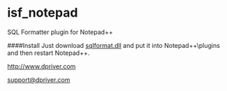 isf_notepad
===========

SQL Formatter plugin for Notepad++

####Install
Just download [sqlformat.dll](https://github.com/sqlparser/isf_notepad/blob/master/bin/sqlFormat.dll)
and put it into Notepad++\plugins and then restart Notepad++.




http://www.dpriver.com

support@dpriver.com